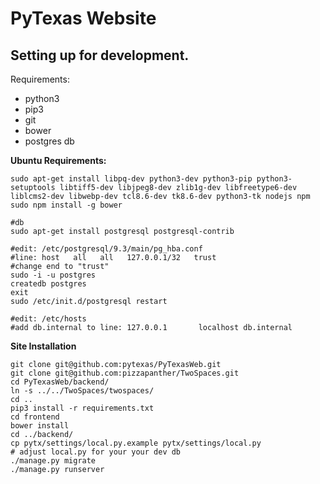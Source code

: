 # PyTexas Website

## Setting up for development.

Requirements:

- python3
- pip3
- git
- bower
- postgres db

**Ubuntu Requirements:**

```
sudo apt-get install libpq-dev python3-dev python3-pip python3-setuptools libtiff5-dev libjpeg8-dev zlib1g-dev libfreetype6-dev liblcms2-dev libwebp-dev tcl8.6-dev tk8.6-dev python3-tk nodejs npm
sudo npm install -g bower

#db
sudo apt-get install postgresql postgresql-contrib

#edit: /etc/postgresql/9.3/main/pg_hba.conf
#line: host   all   all   127.0.0.1/32   trust
#change end to "trust"
sudo -i -u postgres
createdb postgres
exit
sudo /etc/init.d/postgresql restart

#edit: /etc/hosts
#add db.internal to line: 127.0.0.1       localhost db.internal

```

**Site Installation**


```
git clone git@github.com:pytexas/PyTexasWeb.git
git clone git@github.com:pizzapanther/TwoSpaces.git
cd PyTexasWeb/backend/
ln -s ../../TwoSpaces/twospaces/
cd ..
pip3 install -r requirements.txt
cd frontend
bower install
cd ../backend/
cp pytx/settings/local.py.example pytx/settings/local.py
# adjust local.py for your your dev db
./manage.py migrate
./manage.py runserver
```

